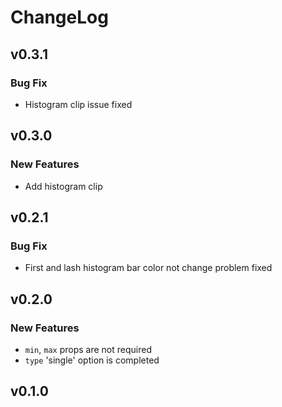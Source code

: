 # ChangeLog

## v0.3.1

### Bug Fix
- Histogram clip issue fixed

## v0.3.0

### New Features
- Add histogram clip

## v0.2.1

### Bug Fix
- First and lash histogram bar color not change problem fixed

## v0.2.0

### New Features
- `min`, `max` props are not required
- `type` 'single' option is completed

## v0.1.0